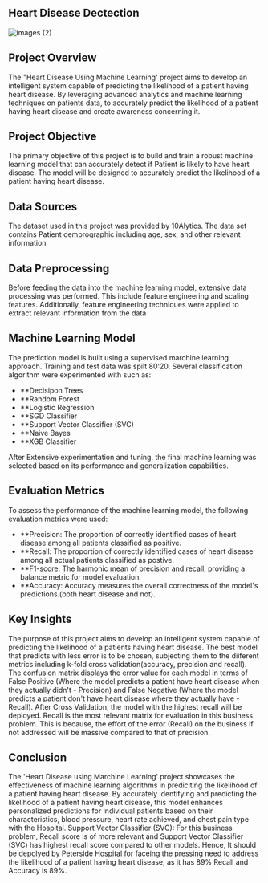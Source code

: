## Heart Disease Dectection

![images (2)](https://github.com/Estimatorbeat/HeartDiseaseUsingMachineLearning/assets/154437491/6487c9be-247d-440c-9b45-857e75ad9cbe)


## Project Overview
The "Heart Disease Using Machine Learning' project aims to develop an intelligent system capable of predicting the likelihood of a patient having heart disease. By leveraging advanced analytics and machine learning techniques on patients data, to accurately predict the likelihood of a patient having heart disease and create awareness concerning it.

## Project Objective
The primary objective of this project is to build and train a robust machine learning model that can accurately detect if Patient is likely to have heart disease. The model will be designed to accurately predict the likelihood of a patient having heart disease.

## Data Sources
The dataset used in this project was provided by 10Alytics. The data set contains Patient demprographic including age, sex, and other relevant information

## Data Preprocessing
Before feeding the data into the machine learning model, extensive data processing was performed. This include feature engineering and scaling features. Additionally, feature engineering techniques were applied to extract relevant information from the data

## Machine Learning Model
The prediction model is built using a supervised marchine learning approach. Training and test data was spilt 80:20. Several classification algorithm were experimented with such as:

- **Decisipon Trees
- **Random Forest
- **Logistic Regression
- **SGD Classifier
- **Support Vector Classifier (SVC) 
- **Naive Bayes
- **XGB Classifier

After Extensive experimentation and tuning, the final machine learning was selected based on its performance and generalization capabilities.

## Evaluation Metrics
To assess the performance of the machine learning model, the following evaluation metrics were used:

- **Precision: The proportion of correctly identified cases of heart disease among all patients classified as positive.
- **Recall: The proportion of correctly identified cases of heart disease among all actual patients classified as postive.
- **F1-score: The harmonic mean of precision and recall, providing a balance metric for model evaluation.
- **Accuracy: Accuracy measures the overall correctness of the model's predictions.(both heart disease and not).
  
## Key Insights
The purpose of this project aims to develop an intelligent system capable of predicting the likelihood of a patients having heart disease.
The best model that predicts with less error is to be chosen, subjecting them to the diiferent metrics including k-fold cross validation(accuracy, precision and recall).
The confusion matrix displays the error value for each model in terms of False Positive (Where the model predicts a patient have heart disease when they actually didn't - Precision) and False Negative (Where the model predicts a patient don't have heart disease where they actually have - Recall).
After Cross Validation, the model with the highest recall will be deployed. Recall is the most relevant matrix for evaluation in this business problem. This is because, the effort of the error (Recall) on the business if not addressed will be massive compared to that of precision.

## Conclusion
The 'Heart Disease using Marchine Learning' project showcases the effectiveness of machine learning algorithms in prediciting the likelihood of a patient having heart disease. By accurately identifying and predicting the likelihood of a patient having heart disease, this model enhances personalized predictions for individual patients based on their characteristics, blood pressure, heart rate achieved, and chest pain type with the Hospital.
Support Vector Classifier (SVC): For this business problem, Recall score is of more relevant and Support Vector Classifier (SVC) has highest recall score compared to other models. Hence, It should be depolyed by Peterside
Hospital for faceing the pressing need to address the likelihood of a patient having heart disease, as it has 89% Recall and Accuracy is 89%.


